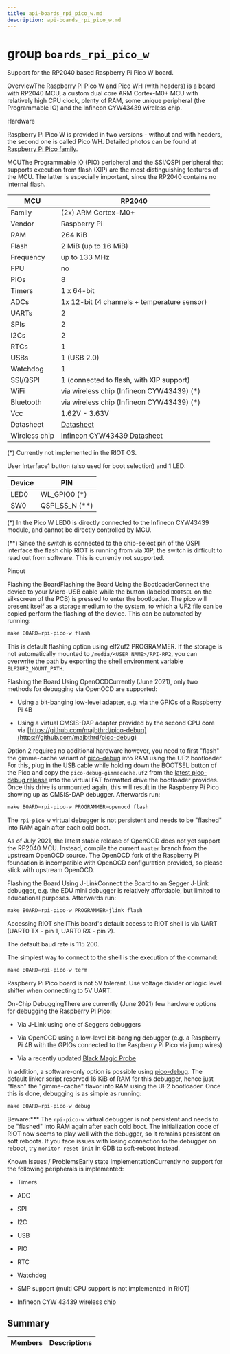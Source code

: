 ```yaml
---
title: api-boards_rpi_pico_w.md
description: api-boards_rpi_pico_w.md
---
```

# group `boards_rpi_pico_w` 

Support for the RP2040 based Raspberry Pi Pico W board.

OverviewThe Raspberry Pi Pico W and Pico WH (with headers) is a board with RP2040 MCU, a custom dual core ARM Cortex-M0+ MCU with relatively high CPU clock, plenty of RAM, some unique peripheral (the Programmable IO) and the Infineon CYW43439 wireless chip.

Hardware

Raspberry Pi Pico W is provided in two versions - without and with headers, the second one is called Pico WH. Detailed photos can be found at [Raspberry Pi Pico family](https://www.raspberrypi.com/documentation/microcontrollers/images/four_picos.jpg).

MCUThe Programmable IO (PIO) peripheral and the SSI/QSPI peripheral that supports execution from flash (XIP) are the most distinguishing features of the MCU. The latter is especially important, since the RP2040 contains no internal flash.

MCU   |RP2040
--------- | ---------
Family   |(2x) ARM Cortex-M0+
Vendor   |Raspberry Pi
RAM   |264 KiB
Flash   |2 MiB (up to 16 MiB)
Frequency   |up to 133 MHz
FPU   |no
PIOs   |8
Timers   |1 x 64-bit
ADCs   |1x 12-bit (4 channels + temperature sensor)
UARTs   |2
SPIs   |2
I2Cs   |2
RTCs   |1
USBs   |1 (USB 2.0)
Watchdog   |1
SSI/QSPI   |1 (connected to flash, with XIP support)
WiFi   |via wireless chip (Infineon CYW43439) (*)
Bluetooth   |via wireless chip (Infineon CYW43439) (*)
Vcc   |1.62V - 3.63V
Datasheet   |[Datasheet](https://datasheets.raspberrypi.com/picow/pico-w-datasheet.pdf)
Wireless chip   |[Infineon CYW43439 Datasheet](https://www.infineon.com/dgdl/Infineon-CYW43439-DataSheet-v03_00-EN.pdf?fileId=8ac78c8c8386267f0183c320336c029f)

(*) Currently not implemented in the RIOT OS.

User Interface1 button (also used for boot selection) and 1 LED:

Device   |PIN
--------- | ---------
LED0   |WL_GPIO0 (*)
SW0   |QSPI_SS_N (**)

(*) In the Pico W LED0 is directly connected to the Infineon CYW43439 module, and cannot be directly controlled by MCU.

(**) Since the switch is connected to the chip-select pin of the QSPI interface the flash chip RIOT is running from via XIP, the switch is difficult to read out from software. This is currently not supported.

Pinout

Flashing the BoardFlashing the Board Using the BootloaderConnect the device to your Micro-USB cable while the button (labeled `BOOTSEL` on the silkscreen of the PCB) is pressed to enter the bootloader. The pico will present itself as a storage medium to the system, to which a UF2 file can be copied perform the flashing of the device. This can be automated by running:

```cpp
make BOARD=rpi-pico-w flash
```

This is default flashing option using elf2uf2 PROGRAMMER. If the storage is not automatically mounted to `/media/<USER_NAME>/RPI-RP2`, you can overwrite the path by exporting the shell environment variable `ELF2UF2_MOUNT_PATH`.

Flashing the Board Using OpenOCDCurrently (June 2021), only two methods for debugging via OpenOCD are supported:

* Using a bit-banging low-level adapter, e.g. via the GPIOs of a Raspberry Pi 4B

* Using a virtual CMSIS-DAP adapter provided by the second CPU core via [https://github.com/majbthrd/pico-debug](https://github.com/majbthrd/pico-debug)

Option 2 requires no additional hardware however, you need to first "flash" the gimme-cache variant of [pico-debug](https://github.com/majbthrd/pico-debug) into RAM using the UF2 bootloader. For this, plug in the USB cable while holding down the BOOTSEL button of the Pico and copy the `pico-debug-gimmecache.uf2` from the [latest pico-debug release](https://github.com/majbthrd/pico-debug/releases) into the virtual FAT formatted drive the bootloader provides. Once this drive is unmounted again, this will result in the Raspberry Pi Pico showing up as CMSIS-DAP debugger. Afterwards run:

```cpp
make BOARD=rpi-pico-w PROGRAMMER=openocd flash
```

The `rpi-pico-w` virtual debugger is not persistent and needs to be "flashed" into RAM again after each cold boot.

As of July 2021, the latest stable release of OpenOCD does not yet support the RP2040 MCU. Instead, compile the current `master` branch from the upstream OpenOCD source. The OpenOCD fork of the Raspberry Pi foundation is incompatible with OpenOCD configuration provided, so please stick with upstream OpenOCD.

Flashing the Board Using J-LinkConnect the Board to an Segger J-Link debugger, e.g. the EDU mini debugger is relatively affordable, but limited to educational purposes. Afterwards run:

```cpp
make BOARD=rpi-pico-w PROGRAMMER=jlink flash
```

Accessing RIOT shellThis board's default access to RIOT shell is via UART (UART0 TX - pin 1, UART0 RX - pin 2).

The default baud rate is 115 200.

The simplest way to connect to the shell is the execution of the command:

```cpp
make BOARD=rpi-pico-w term
```

Raspberry Pi Pico board is not 5V tolerant. Use voltage divider or logic level shifter when connecting to 5V UART.

On-Chip DebuggingThere are currently (June 2021) few hardware options for debugging the Raspberry Pi Pico:

* Via J-Link using one of Seggers debuggers

* Via OpenOCD using a low-level bit-banging debugger (e.g. a Raspberry Pi 4B with the GPIOs connected to the Raspberry Pi Pico via jump wires)

* Via a recently updated [Black Magic Probe](https://github.com/blacksphere/blackmagic)

In addition, a software-only option is possible using [pico-debug](https://github.com/majbthrd/pico-debug). The default linker script reserved 16 KiB of RAM for this debugger, hence just "flash" the "gimme-cache" flavor into RAM using the UF2 bootloader. Once this is done, debugging is as simple as running:

```cpp
make BOARD=rpi-pico-w debug
```

Beware:*** The `rpi-pico-w` virtual debugger is not persistent and needs to be "flashed" into RAM again after each cold boot. The initialization code of RIOT now seems to play well with the debugger, so it remains persistent on soft reboots. If you face issues with losing connection to the debugger on reboot, try `monitor reset init` in GDB to soft-reboot instead.

Known Issues / ProblemsEarly state ImplementationCurrently no support for the following peripherals is implemented:

* Timers

* ADC

* SPI

* I2C

* USB

* PIO

* RTC

* Watchdog

* SMP support (multi CPU support is not implemented in RIOT)

* Infineon CYW 43439 wireless chip

## Summary

 Members                        | Descriptions                                
--------------------------------|---------------------------------------------

